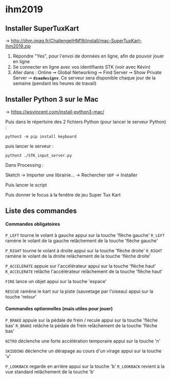 # ihm2019

## Installer SuperTuxKart
→ http://iihm.imag.fr/ChallengeIHM19/install/mac-SuperTuxKart-ihm2019.zip

1. Répondre "Yes", pour l'envoi de données en ligne, afin de pouvoir jouer en ligne
2. Se connecter en ligne avec vos identifiants STK (voir avec Kévin)
3. Aller dans : Online ➙ Global Networking ➙ Find Server ➙ Show Private Server ➙ **`dsaadesignv`**. Ce serveur sera disponible chaque jour de la semaine (pendant les heures de travail)

## Installer Python 3 sur le Mac
→ https://wsvincent.com/install-python3-mac/

Puis dans le répertoire des 2 fichiers Python (pour lancer le serveur Python) :

`python3 -m pip install keyboard`

puis lancer le serveur :

`python3 ./STK_input_server.py`




Dans Processing :

Sketch → Importer une librairie… → Rechercher `UDP` → Installer

Puis lancer le script


Puis donner le focus à la fenêtre de jeu Super Tux Kart

## Liste des commandes 

#### Commandes obligatoires

`P_LEFT`	tourne le volant à gauche	appui sur la touche 'flèche gauche'
`R_LEFT`	ramène le volant de la gauche	relâchement de la touche 'flèche gauche'

`P_RIGHT`	tourne le volant à droite	appui sur la touche 'flèche droite'
`R_RIGHT`	ramène le volant de la droite	relâchement de la touche 'flèche droite'

`P_ACCELERATE`	appuie sur l'accélérateur	appui sur la touche 'flèche haut'
`R_ACCELERATE`	relâche l'accélérateur	relâchement de la touche 'flèche haut'

`FIRE`	lance un objet	appui sur la touche 'espace'

`RESCUE`	ramène le kart sur la piste (sauvetage par l'oiseau)	appui sur la touche 'retour'

#### Commandes optionnelles (mais utiles pour jouer)

`P_BRAKE`	appuie sur la pédale de frein / recule	appui sur la touche 'flèche bas'
`R_BRAKE`	relâche la pédale de frein	relâchement de la touche 'flèche bas'

`NITRO`	déclenche une forte accélération temporaire	appui sur la touche 'n'

`SKIDDING`	déclenche un dérapage au cours d'un virage	appui sur la touche 'v'

`P_LOOKBACK`	regarde en arrière	appui sur la touche 'b'
`R_LOOKBACK`	revient à la vue standard	relâchement de la touche 'b'